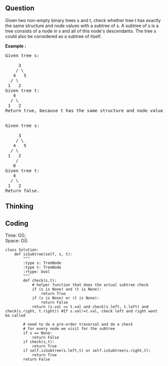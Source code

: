 ## Question
Given two non-empty binary trees s and t, check whether tree t has exactly the same structure and node values with a subtree of s. A subtree of s is a tree consists of a node in s and all of this node's descendants. The tree s could also be considered as a subtree of itself.<br>

**Example :**
<pre>
Given tree s:

     3
    / \
   4   5
  / \
 1   2
Given tree t:
   4 
  / \
 1   2
Return true, because t has the same structure and node values with a subtree of s.


Given tree s:

     3
    / \
   4   5
  / \
 1   2
    /
   0
Given tree t:
   4
  / \
 1   2
Return false.
</pre>

## Thinking


## Coding
Time: O();  </br>
Space: O().
```python3
class Solution:
    def isSubtree(self, s, t):
        """
        :type s: TreeNode
        :type t: TreeNode
        :rtype: bool
        """
        def check(s,t):
            # helper function that does the actual subtree check
            if (s is None) and (t is None):
                return True
            if (s is None) or (t is None):
                return False
            return (s.val == t.val and check(s.left, t.left) and check(s.right, t.right)) #If s.val!=t.val, check left and right wont be called
        
        # need to do a pre-order traversal and do a check
        # for every node we visit for the subtree
        if s == None:
            return False
        if check(s,t):
            return True
        if self.isSubtree(s.left,t) or self.isSubtree(s.right,t):
            return True
        return False
```

